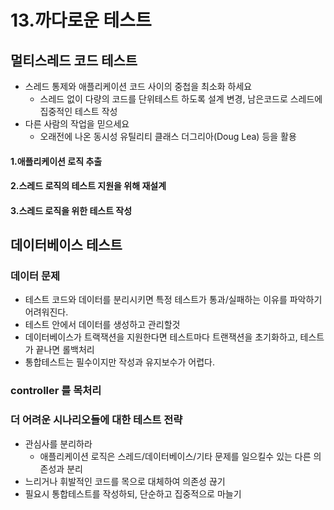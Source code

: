 # 13.까다로운 테스트
## 멀티스레드 코드 테스트
- 스레드 통제와 애플리케이션 코드 사이의 중첩을 최소화 하세요
    - 스레드 없이 다량의 코드를 단위테스트 하도록 설계 변경, 남은코드로 스레드에 집중적인 테스트 작성
- 다른 사람의 작업을 믿으세요
    - 오래전에 나온 동시성 유틸리티 클래스 더그리아(Doug Lea) 등을 활용

#### 1.애플리케이션 로직 추출
#### 2.스레드 로직의 테스트 지원을 위해 재설계
#### 3.스레드 로직을 위한 테스트 작성

## 데이터베이스 테스트
### 데이터 문제
- 테스트 코드와 데이터를 분리시키면 특정 테스트가 통과/실패하는 이유를 파악하기 어려워진다.
- 테스트 안에서 데이터를 생성하고 관리할것
- 데이터베이스가 트랙잭션을 지원한다면 테스트마다 트랜잭션을 초기화하고, 테스트가 끝나면 롤백처리
- 통합테스트는 필수이지만 작성과 유지보수가 어렵다.
### controller 를 목처리

### 더 어려운 시나리오들에 대한 테스트 전략
- 관심사를 분리하라 
    - 애플리케이션 로직은 스레드/데이터베이스/기타 문제를 일으킬수 있는 다른 의존성과 분리
- 느리거나 휘발적인 코드를 목으로 대체하여 의존성 끊기
- 필요시 통합테스트를 작성하되, 단순하고 집중적으로 마늘기

